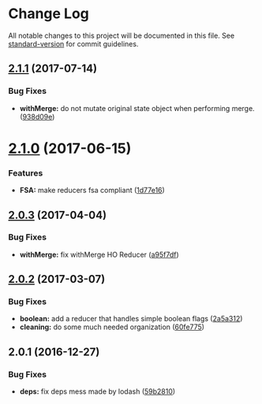 # Change Log

All notable changes to this project will be documented in this file. See [standard-version](https://github.com/conventional-changelog/standard-version) for commit guidelines.

<a name="2.1.1"></a>
## [2.1.1](https://github.com/Workpop/dux/compare/v2.1.0...v2.1.1) (2017-07-14)


### Bug Fixes

* **withMerge:** do not mutate original state object when performing merge. ([938d09e](https://github.com/Workpop/dux/commit/938d09e))



<a name="2.1.0"></a>
# [2.1.0](https://github.com/Workpop/dux/compare/v2.0.3...v2.1.0) (2017-06-15)


### Features

* **FSA:** make reducers fsa compliant ([1d77e16](https://github.com/Workpop/dux/commit/1d77e16))



<a name="2.0.3"></a>
## [2.0.3](https://github.com/Workpop/dux/compare/v2.0.2...v2.0.3) (2017-04-04)


### Bug Fixes

* **withMerge:** fix withMerge HO Reducer ([a95f7df](https://github.com/Workpop/dux/commit/a95f7df))



<a name="2.0.2"></a>
## [2.0.2](https://github.com/Workpop/dux/compare/v2.0.1...v2.0.2) (2017-03-07)


### Bug Fixes

* **boolean:** add a reducer that handles simple boolean flags ([2a5a312](https://github.com/Workpop/dux/commit/2a5a312))
* **cleaning:** do some much needed organization ([60fe775](https://github.com/Workpop/dux/commit/60fe775))



<a name="2.0.1"></a>
## 2.0.1 (2016-12-27)


### Bug Fixes

* **deps:** fix deps mess made by lodash ([59b2810](https://github.com/Workpop/dux/commit/59b2810))
